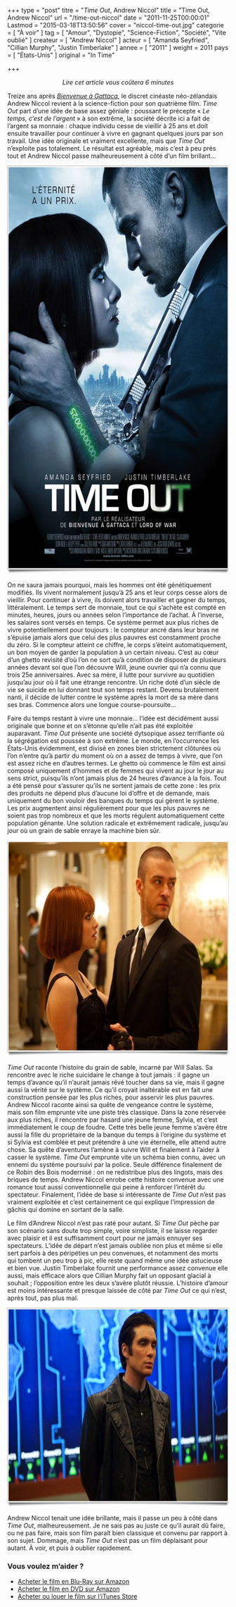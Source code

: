 +++
type = "post"
titre = "<em>Time Out</em>, Andrew Niccol"
title = "Time Out, Andrew Niccol"
url = "/time-out-niccol"
date = "2011-11-25T00:00:01"
Lastmod = "2015-03-18T13:50:56"
cover = "niccol-time-out.jpg"
categorie = [ "À voir" ]
tag = [ "Amour", "Dystopie", "Science-Fiction", "Société", "Vite oublié" ]
createur = [ "Andrew Niccol" ]
acteur = [ "Amanda Seyfried", "Cillian Murphy", "Justin Timberlake" ]
annee = [ "2011" ]
weight = 2011
pays = [ "États-Unis" ]
original = "In Time"

+++

<div style="text-align: center;"><em>Lire cet article vous coûtera 6 minutes</em></div>
<p>Treize ans après <em><a href="http://voiretmanger.fr/2011/07/31/bienvenue-a-gattaca-niccol/">Bienvenue à Gattaca</a></em>, le discret cinéaste néo-zélandais Andrew Niccol revient à la science-fiction pour son quatrième film. <em>Time Out</em> part d&rsquo;une idée de base assez géniale : poussant le précepte &laquo;&nbsp;<em>Le temps, c&rsquo;est de l&rsquo;argent</em>&nbsp;&raquo; à son extrême, la société décrite ici a fait de l&rsquo;argent sa monnaie : chaque individu cesse de vieillir à 25 ans et doit ensuite travailler pour continuer à vivre en gagnant quelques jours par son travail. Une idée originale et vraiment excellente, mais que <em>Time Out</em> n&rsquo;exploite pas totalement. Le résultat est agréable, mais c&rsquo;est à peu près tout et Andrew Niccol passe malheureusement à côté d&rsquo;un film brillant…</p>
<a href="http://www.allocine.fr/film/fichefilm_gen_cfilm=180314.html"><img class="aligncenter" style="border-style: initial; border-color: initial; border-width: 0px;" src="time-out-niccol.jpg" alt="Time out niccol" width="690" height="927" border="0" /></a>
<p>On ne saura jamais pourquoi, mais les hommes ont été génétiquement modifiés. Ils vivent normalement jusqu&rsquo;à 25 ans et leur corps cesse alors de vieillir. Pour continuer à vivre, ils doivent alors travailler et gagner du temps, littéralement. Le temps sert de monnaie, tout ce qui s&rsquo;achète est compté en minutes, heures, jours ou années selon l&rsquo;importance de l&rsquo;achat. À l&rsquo;inverse, les salaires sont versés en temps. Ce système permet aux plus riches de vivre potentiellement pour toujours : le compteur ancré dans leur bras ne s&rsquo;épuise jamais alors que celui des plus pauvres est constamment proche du zéro. Si le compteur atteint ce chiffre, le corps s&rsquo;éteint automatiquement, un bon moyen de garder la population à un certain niveau. C&rsquo;est au cœur d&rsquo;un ghetto revisité d&rsquo;où l&rsquo;on ne sort qu&rsquo;à condition de disposer de plusieurs années devant soi que l&rsquo;on découvre Will, jeune ouvrier qui n&rsquo;a connu que trois 25e anniversaires. Avec sa mère, il lutte pour survivre au quotidien jusqu&rsquo;au jour où il fait une étrange rencontre. Un riche doté d&rsquo;un siècle de vie se suicide en lui donnant tout son temps restant. Devenu brutalement nanti, il décide de lutter contre le système après la mort de sa mère dans ses bras. Commence alors une longue course-poursuite…</p>
<p>Faire du temps restant à vivre une monnaie… l&rsquo;idée est décidément aussi originale que bonne et on s&rsquo;étonne qu&rsquo;elle n&rsquo;ait pas été exploitée auparavant. <em>Time Out</em> présente une société dytsopique assez terrifiante où la ségrégation est poussée à son extrême. Le monde, en l&rsquo;occurrence les États-Unis évidemment, est divisé en zones bien strictement clôturées où l&rsquo;on n&rsquo;entre qu&rsquo;à partir du moment où on a assez de temps à vivre, que l&rsquo;on est assez riche en d&rsquo;autres termes. Le ghetto où commence le film est ainsi composé uniquement d&rsquo;hommes et de femmes qui vivent au jour le jour au sens strict, puisqu&rsquo;ils n&rsquo;ont jamais plus de 24 heures d&rsquo;avance à la fois. Tout a été pensé pour s&rsquo;assurer qu&rsquo;ils ne sortent jamais de cette zone : les prix des produits ne dépend plus d&rsquo;aucune loi d&rsquo;offre et de demande, mais uniquement du bon vouloir des banques du temps qui gèrent le système. Les prix augmentent ainsi régulièrement pour que les plus pauvres ne soient pas trop nombreux et que les morts régulent automatiquement cette population gênante. Une solution radicale et extrêmement radicale, jusqu&rsquo;au jour où un grain de sable enraye la machine bien sûr.</p>
<img class="aligncenter" style="border-style: initial; border-color: initial; border-width: 0px;" src="time-out-timberlake-seyfried.jpg" alt="Time out timberlake seyfried" width="690" height="490" border="0" />
<p><em>Time Out</em> raconte l&rsquo;histoire du grain de sable, incarné par Will Salas. Sa rencontre avec le riche suicidaire le change à tout jamais : il gagne un temps d&rsquo;avance qu&rsquo;il n&rsquo;aurait jamais rêvé toucher dans sa vie, mais il gagne aussi la vérité sur le système. Ce qu&rsquo;il croyait inaltérable est en fait une construction pensée par les plus riches, pour asservir les plus pauvres. Andrew Niccol raconte ainsi sa quête de vengeance contre le système, mais son film emprunte vite une piste très classique. Dans la zone réservée aux plus riches, il rencontre par hasard une jeune femme, Sylvia, et c&rsquo;est immédiatement le coup de foudre. Cette très belle jeune femme s&rsquo;avère être aussi la fille du propriétaire de la banque du temps à l&rsquo;origine du système et si Sylvia est comblée et peut prétendre à une vie éternelle, elle attend autre chose. Sa quête d&rsquo;aventures l&rsquo;amène à suivre Will et finalement à l&rsquo;aider à casser le système. <em>Time Out</em> emprunte vite un schéma bien connu, avec un ennemi du système poursuivi par la police. Seule différence finalement de ce Robin des Bois modernisé : on ne redistribue plus des lingots, mais des briques de temps. Andrew Niccol enrobe cette histoire convenue avec une romance tout aussi conventionnelle qui peine à renforcer l&rsquo;intérêt du spectateur. Finalement, l&rsquo;idée de base si intéressante de <em>Time Out</em> n&rsquo;est pas vraiment exploitée et c&rsquo;est certainement ce qui explique l&rsquo;impression de gâchis qui domine en sortant de la salle.</p>
<p>Le film d&rsquo;Andrew Niccol n&rsquo;est pas raté pour autant. Si <em>Time Out</em> pèche par son scénario sans doute trop simple, voire simpliste, il se laisse regarder avec plaisir et il est suffisamment court pour ne jamais ennuyer ses spectateurs. L&rsquo;idée de départ n&rsquo;est jamais oubliée non plus et même si elle sert parfois à des péripéties un peu convenues, et notamment des morts qui tombent un peu trop à pic, elle reste quand même une idée astucieuse et bien vue. Justin Timberlake fournit une performance assez convenue elle aussi, mais efficace alors que Cillian Murphy fait un opposant glacial à souhait ; l&rsquo;opposition entre les deux s&rsquo;avère plutôt réussie. L&rsquo;histoire d&rsquo;amour est moins intéressante et presque laissée de côté par <em>Time Out</em> ce qui n&rsquo;est, après tout, pas plus mal.</p>
<img class="aligncenter" style="border-style: initial; border-color: initial; border-width: 0px;" src="time-out-murphy.jpg" alt="Time out murphy" width="690" height="452" border="0" />
<p>Andrew Niccol tenait une idée brillante, mais il passe un peu à côté dans <em>Time Out</em>, malheureusement. Je ne sais pas au juste ce qu&rsquo;il aurait dû faire, ou ne pas faire, mais son film paraît bien classique et convenu par rapport à son sujet. Dommage, mais <em>Time Out</em> n&rsquo;est pas un film déplaisant pour autant. À voir, et puis à oublier rapidement.</p>
<div class="amazon">
<h3>Vous voulez m&rsquo;aider ?</h3>
<ul>
<li><a href="http://www.amazon.fr/gp/product/B006UKB1XY/ref=as_li_ss_tl?ie=UTF8&tag=leblogdenic07-21&linkCode=as2&camp=1642&creative=19458&creativeASIN=B006UKB1XY">Acheter le film en Blu-Ray sur Amazon</a></li>
<li><a href="http://www.amazon.fr/gp/product/B006FG4UZO/ref=as_li_ss_tl?ie=UTF8&tag=leblogdenic07-21&linkCode=as2&camp=1642&creative=19458&creativeASIN=B006FG4UZO">Acheter le film en DVD sur Amazon</a></li>
<li><a href="https://itunes.apple.com/fr/movie/time-out/id490060186">Acheter ou louer le film sur l&rsquo;iTunes Store</a></li>
</ul>
</div>

